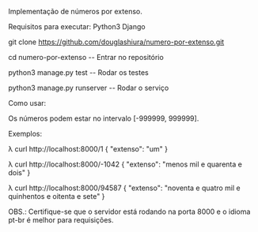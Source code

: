 
Implementação de números por extenso. 

Requisitos para executar:
Python3
Django

git clone https://github.com/douglashiura/numero-por-extenso.git

cd numero-por-extenso		      -- Entrar no repositório    

python3 manage.py test		    -- Rodar os testes

python3 manage.py runserver	-- Rodar o serviço


Como usar:

Os números podem estar no intervalo [-999999, 999999].

Exemplos:

λ curl http://localhost:8000/1
{ "extenso": "um" }

λ curl http://localhost:8000/-1042
{ "extenso": "menos mil e quarenta e dois" }

λ curl http://localhost:8000/94587
{ "extenso": "noventa e quatro mil e quinhentos e oitenta e sete" }

OBS.: Certifique-se que o servidor está rodando na porta 8000 e o idioma pt-br é melhor para requisições.
